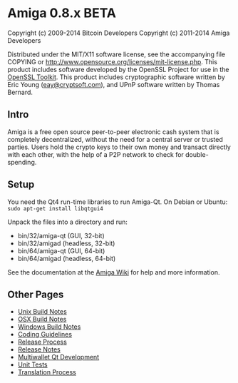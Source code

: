 Amiga 0.8.x BETA
====================

Copyright (c) 2009-2014 Bitcoin Developers
Copyright (c) 2011-2014 Amiga Developers

Distributed under the MIT/X11 software license, see the accompanying
file COPYING or http://www.opensource.org/licenses/mit-license.php.
This product includes software developed by the OpenSSL Project for use in the [OpenSSL Toolkit](http://www.openssl.org/). This product includes
cryptographic software written by Eric Young ([eay@cryptsoft.com](mailto:eay@cryptsoft.com)), and UPnP software written by Thomas Bernard.


Intro
---------------------
Amiga is a free open source peer-to-peer electronic cash system that is
completely decentralized, without the need for a central server or trusted
parties.  Users hold the crypto keys to their own money and transact directly
with each other, with the help of a P2P network to check for double-spending.


Setup
---------------------
You need the Qt4 run-time libraries to run Amiga-Qt. On Debian or Ubuntu:
	`sudo apt-get install libqtgui4`

Unpack the files into a directory and run:

- bin/32/amiga-qt (GUI, 32-bit)
- bin/32/amigad (headless, 32-bit)
- bin/64/amiga-qt (GUI, 64-bit)
- bin/64/amigad (headless, 64-bit)

See the documentation at the [Amiga Wiki](http://amiga.info)
for help and more information.


Other Pages
---------------------
- [Unix Build Notes](build-unix.md)
- [OSX Build Notes](build-osx.md)
- [Windows Build Notes](build-msw.md)
- [Coding Guidelines](coding.md)
- [Release Process](release-process.md)
- [Release Notes](release-notes.md)
- [Multiwallet Qt Development](multiwallet-qt.md)
- [Unit Tests](unit-tests.md)
- [Translation Process](translation_process.md)
